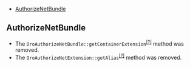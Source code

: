 - [AuthorizeNetBundle](#authorizenetbundle)

AuthorizeNetBundle
------------------
* The `OroAuthorizeNetBundle::getContainerExtension`<sup>[[?]](https://github.com/oroinc/OroAuthorizeNetBundle/tree/5.0.0/OroAuthorizeNetBundle.php#L16 "Oro\Bundle\AuthorizeNetBundle\OroAuthorizeNetBundle::getContainerExtension")</sup> method was removed.
* The `OroAuthorizeNetExtension::getAlias`<sup>[[?]](https://github.com/oroinc/OroAuthorizeNetBundle/tree/5.0.0/DependencyInjection/OroAuthorizeNetExtension.php#L30 "Oro\Bundle\AuthorizeNetBundle\DependencyInjection\OroAuthorizeNetExtension::getAlias")</sup> method was removed.

